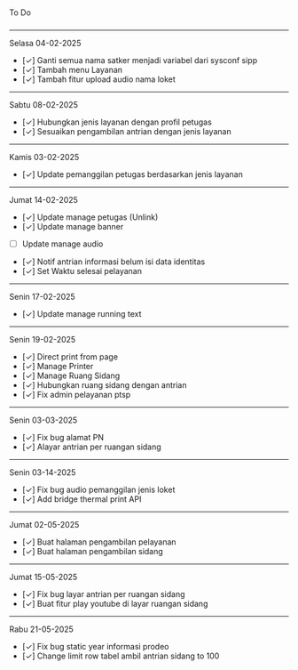 ###
To Do
###
--------------
Selasa 04-02-2025
- [&check;] Ganti semua nama satker menjadi variabel dari sysconf sipp
- [&check;] Tambah menu Layanan
- [&check;] Tambah fitur upload audio nama loket
--------------
Sabtu 08-02-2025
- [&check;] Hubungkan jenis layanan dengan profil petugas
- [&check;] Sesuaikan pengambilan antrian dengan jenis layanan
--------------
Kamis 03-02-2025
- [&check;] Update pemanggilan petugas berdasarkan jenis layanan
--------------
Jumat 14-02-2025
- [&check;] Update manage petugas (Unlink)
- [&check;] Update manage banner
- [  ] Update manage audio
- [&check;] Notif antrian informasi belum isi data identitas
- [&check;] Set Waktu selesai pelayanan
--------------
Senin 17-02-2025
- [&check;] Update manage running text
--------------
Senin 19-02-2025
- [&check;] Direct print from page
- [&check;] Manage Printer
- [&check;] Manage Ruang Sidang
- [&check;] Hubungkan ruang sidang dengan antrian
- [&check;] Fix admin pelayanan ptsp
---
Senin 03-03-2025
- [&check;] Fix bug alamat PN
- [&check;] Alayar antrian per ruangan sidang
---
Senin 03-14-2025
- [&check;] Fix bug audio pemanggilan jenis loket
- [&check;] Add bridge thermal print API
---
Jumat 02-05-2025
- [&check;] Buat halaman pengambilan pelayanan
- [&check;] Buat halaman pengambilan sidang
---
Jumat 15-05-2025
- [&check;] Fix bug layar antrian per ruangan sidang
- [&check;] Buat fitur play youtube di layar ruangan sidang
---
Rabu 21-05-2025
- [&check;] Fix bug static year informasi prodeo
- [&check;] Change limit row tabel ambil antrian sidang to 100
